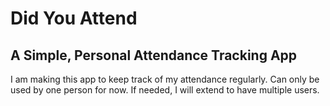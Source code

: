 # Did You Attend
## A Simple, Personal Attendance Tracking App

I am making this app to keep track of my attendance regularly. Can only be used by one person for now. If needed, I will extend to have multiple users. 